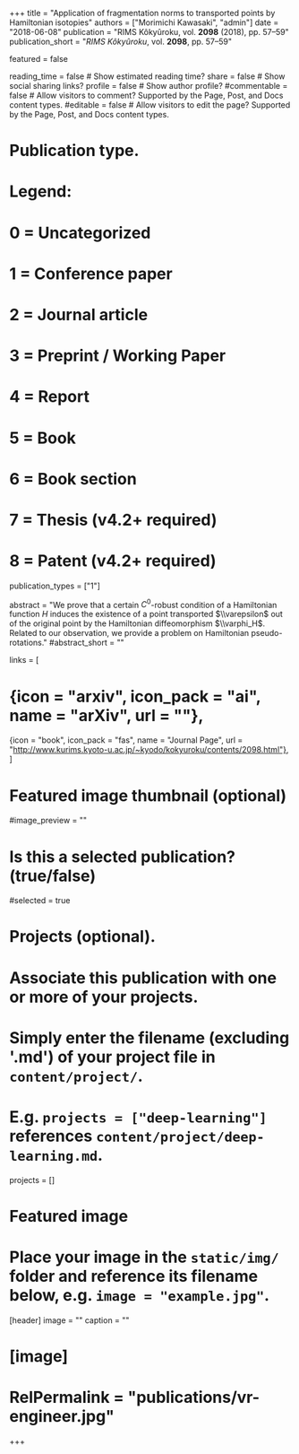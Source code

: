 +++
title = "Application of fragmentation norms to transported points by Hamiltonian isotopies"
authors = ["Morimichi Kawasaki", "admin"]
date = "2018-06-08"
publication = "RIMS Kôkyûroku, vol. **2098** (2018), pp. 57–59"
publication_short = "*RIMS Kôkyûroku*, vol. **2098**, pp. 57–59"

featured = false

reading_time = false  # Show estimated reading time?
share = false  # Show social sharing links?
profile = false  # Show author profile?
#commentable = false  # Allow visitors to comment? Supported by the Page, Post, and Docs content types.
#editable = false  # Allow visitors to edit the page? Supported by the Page, Post, and Docs content types.

# Publication type.
# Legend:
# 0 = Uncategorized
# 1 = Conference paper
# 2 = Journal article
# 3 = Preprint / Working Paper
# 4 = Report
# 5 = Book
# 6 = Book section
# 7 = Thesis (v4.2+ required)
# 8 = Patent (v4.2+ required)
publication_types = ["1"]

abstract = "We prove that a certain $C^0$-robust condition of a Hamiltonian function $H$ induces the existence of a point transported $\\varepsilon$ out of the original point by the Hamiltonian diffeomorphism $\\varphi_H$. Related to our observation, we provide a problem on Hamiltonian pseudo-rotations."
#abstract_short = ""

links = [
#  {icon = "arxiv", icon_pack = "ai", name = "arXiv", url = ""},
  {icon = "book", icon_pack = "fas", name = "Journal Page", url = "http://www.kurims.kyoto-u.ac.jp/~kyodo/kokyuroku/contents/2098.html"},
  ]

# Featured image thumbnail (optional)
#image_preview = ""

# Is this a selected publication? (true/false)
#selected = true

# Projects (optional).
#   Associate this publication with one or more of your projects.
#   Simply enter the filename (excluding '.md') of your project file in `content/project/`.
#   E.g. `projects = ["deep-learning"]` references `content/project/deep-learning.md`.
projects = []

# Featured image
# Place your image in the `static/img/` folder and reference its filename below, e.g. `image = "example.jpg"`.
[header]
image = ""
caption = ""

# [image]
# RelPermalink = "publications/vr-engineer.jpg"
+++
